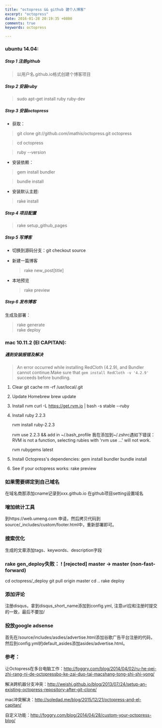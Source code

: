 ```yaml
---
title: "octopress && github 建个人博客"
excerpt: "octopress"
date: 2016-01-28 20:19:35 +0800
comments: true
keywords: octopress

---
```


### ubuntu 14.04:
##### Step 1 注册github
   > 以用户名.github.io格式创建个博客项目

##### Step 2 安装ruby
   > sudo apt-get install ruby ruby-dev

<!-- more -->

##### Step 3 安装octopress

*  获取：

  > git clone git://github.com/imathis/octopress.git octopress

  > cd octopress

  > ruby --version

*  安装依赖：

  > gem install bundler

  > bundle install

*  安装默认主题:

  > rake install  

##### Step 4 项目配置

  > rake setup_github_pages  

##### Step 5 写博客

* 切换到源码分支：git checkout source

* 新建一篇博客
  > rake new_post[title]
* 本地预览  
  > rake preview

##### Step 6 发布博客

  生成及部署：
  > rake generate  
  rake deploy


### mac 10.11.2 (EI CAPITAN):

##### 遇到安装报错及解决
>An error occurred while installing RedCloth (4.2.9), and Bundler cannot continue.Make sure that `gem install RedCloth -v '4.2.9'` succeeds before bundling.

1. Clear git cache
rm -rf /usr/local/.git

2. Update Homebrew
brew update

3. Install rvm
curl -L https://get.rvm.io | bash -s stable --ruby

4. Install ruby 2.2.3

   rvm install ruby-2.2.3

   rvm use 2.2.3  && add in  ~/.bash_profile
   我在添加到~/.zshrc遇如下错误：RVM is not a function, selecting rubies with 'rvm use ...' will not work.

   rvm rubygems latest

6. Install Octopress's dependencies:
gem install bundler
bundle install

7. See if your octopress works:
rake preview

### 如果需要绑定到自己域名
在域名商那添加cname记录到xxx.github.io
在github项目setting设置域名

### 增加统计工具
到https://web.umeng.com 申请，然后拷贝代码到source/_includes/custom/footer.html中，重新部署即可。

### 搜索优化
生成的文章添加tags、keywords、description字段

### rake gen_deploy失败： ! [rejected]  master -> master (non-fast-forward)
cd octopress/_deploy
git pull origin master
cd ..
rake deploy

### 添加评论
注册disqus，拿到disqus_short_name添加到config.yml, 注意url应和注册时提交的一致，最后不要加/

### 投放google adsense
首先在/source/includes/asdies/advertise.html添加谷歌广告平台注册的代码，然后到config.yml的default_asides添加asides/advertise.html。

### 参考：
让Octopress在多台电脑工作：http://foggry.com/blog/2014/04/02/ru-he-pei-zhi-rang-ni-de-octopressbo-ke-zai-duo-tai-macshang-tong-shi-shi-yong/

解决跨机器分支冲突：http://weishi.github.io/blog/2013/07/24/setup-an-existing-octopress-repository-after-git-clone/

mac冲突解决：http://soledad.me/blog/2015/12/21/octopress-and-el-capitan/

自定义功能：http://foggry.com/blog/2014/04/28/custom-your-octopress-blog/
